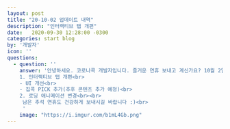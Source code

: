 ```yaml
---
layout: post
title: "20-10-02 업데이트 내역"
description: "인터랙티브 탭 개편"
date:   2020-09-30 12:28:00 -0300
categories: start blog
by: '개발자'
icon: ''
questions:
  - question: ''
    answer: '안녕하세요. 코로나콕 개발자입니다. 즐거운 연휴 보내고 계신가요? 10월 2일 코로나콕 업데이트 내용을 알려드립니다.<br><br>
    1. 인터랙티브 탭 개편<br>
    - UI 개선<br>
    - 집콕 PICK 추가(추후 콘텐츠 추가 예정)<br>
    2. 로딩 애니메이션 변경<br><br>
     남은 추석 연휴도 건강하게 보내시길 바랍니다 :)<br>
     '
    image: "https://i.imgur.com/b1mL4Gb.png"
---
```

